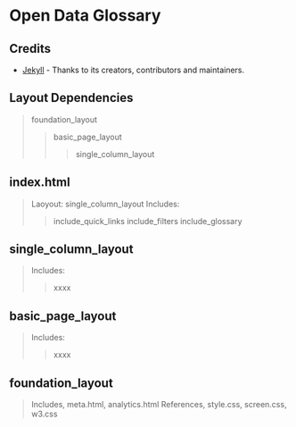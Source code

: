 # Open Data Glossary #

## Credits ##

- [Jekyll](https://github.com/jekyll/jekyll) - Thanks to its creators, contributors and maintainers.

## Layout Dependencies ##

> foundation_layout
>> basic_page_layout
>>> single_column_layout

## index.html ##

> Laoyout: single_column_layout
> Includes: 
> > include_quick_links
> > include_filters
> > include_glossary

## single_column_layout ##

> Includes: 
>> xxxx

## basic_page_layout ##

> Includes: 
>> xxxx

## foundation_layout ##

> Includes, meta.html, analytics.html
> References, style.css, screen.css, w3.css
